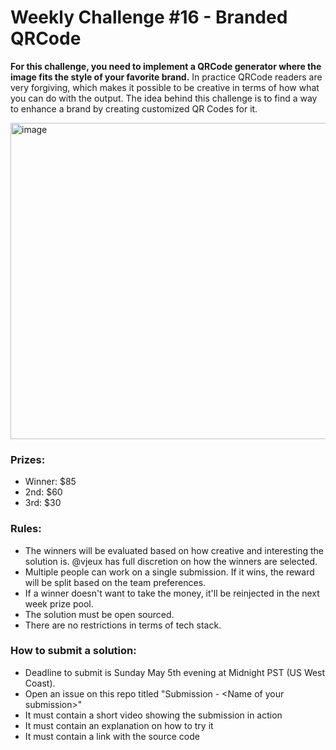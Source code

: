 # Weekly Challenge #16 - Branded QRCode

**For this challenge, you need to implement a QRCode generator where the image fits the style of your favorite brand.** In practice QRCode readers are very forgiving, which makes it possible to be creative in terms of how what you can do with the output. The idea behind this challenge is to find a way to enhance a brand by creating customized QR Codes for it.

<img width="506" alt="image" src="https://github.com/Algorithm-Arena/weekly-challenge-16-branded-qrcode/assets/197597/9bc351d3-190b-413b-ae88-7b595fbd8b96">

### Prizes:
* Winner: $85
* 2nd: $60
* 3rd: $30

### Rules:
* The winners will be evaluated based on how creative and interesting the solution is. @vjeux has full discretion on how the winners are selected.
* Multiple people can work on a single submission. If it wins, the reward will be split based on the team preferences.
* If a winner doesn't want to take the money, it'll be reinjected in the next week prize pool.
* The solution must be open sourced.
* There are no restrictions in terms of tech stack.

### How to submit a solution:
* Deadline to submit is Sunday May 5th evening at Midnight PST (US West Coast).
* Open an issue on this repo titled "Submission - &lt;Name of your submission&gt;"
* It must contain a short video showing the submission in action
* It must contain an explanation on how to try it
* It must contain a link with the source code
